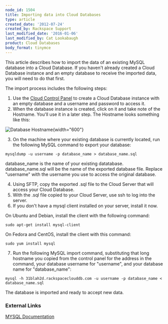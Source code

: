 ```yaml
---
node_id: 1504
title: Importing data into Cloud Databases
type: article
created_date: '2012-07-24'
created_by: Rackspace Support
last_modified_date: '2016-01-06'
last_modified_by: Cat Lookabaugh
product: Cloud Databases
body_format: tinymce
---
```


This article describes how to import the data of an existing MySQL
database into a Cloud Database. If you haven't already created a Cloud
Database instance and an empty database to receive the imported data,
you will need to do that first.

The import process includes the following steps:

1.  Use the [Cloud Control Panel](http://mycloud.rackspace.com) to
    create a Cloud Database instance with an empty database and a
    username and password to access it.
2.  When the database instance is created, click on it and take note of
    the Hostname. You'll use it in a later step. The Hostname looks
    something like this:

![Database
Hostname](http://c691244.r44.cf2.rackcdn.com/Hostname%20of%20Database.png){width="600"}

3.  On the machine where your existing database is currently located,
    run the following MySQL command to export your database:

<!-- -->

    mysqldump -u username -p database_name > database_name.sql

database\_name is the name of your existing datatabase.
database\_name.sql will be the name of the exported database file.
 Replace "username" with the username you use to access the original
database.

4.  Using SFTP, copy the exported .sql file to the Cloud Server that
    will access your Cloud Database.
5.  With the .sql file copied to your Cloud Server, use ssh to log into
    the server.
6.  If you don't have a mysql client installed on your server, install
    it now.

On Ubuntu and Debian, install the client with the following command:

    sudo apt-get install mysql-client

On Fedora and CentOS, install the client with this command:

    sudo yum install mysql

7.  Run the following MySQL import command, substituting that long
    hostname you copied from the control panel for the address in the
    command, your database username for "username", and your database
    name for "database\_name":

<!-- -->

    mysql -h 31blah2d.rackspaceclouddb.com -u username -p database_name < database_name.sql

The database is imported and ready to accept new data.

### External Links

[MYSQL Documentation](http://dev.mysql.com/doc/)

